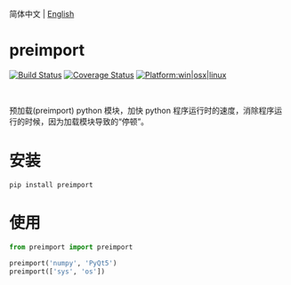 简体中文 | [English](readme.md)

# preimport

[![Build Status](https://travis-ci.com/hustlei/preimport.svg?branch=master)](https://travis-ci.com/hustlei/preimport)
[![Coverage Status](https://coveralls.io/repos/github/hustlei/preimport/badge.svg?branch=master)](https://coveralls.io/github/hustlei/preimport?branch=master)
[![Platform:win|osx|linux](https://hustlei.github.io/assets/badge/platform.svg)](https://travis-ci.com/hustlei/preimport)

<br>

预加载(preimport) python 模块，加快 python 程序运行时的速度，消除程序运行的时候，因为加载模块导致的“停顿”。

# 安装

~~~shell
pip install preimport
~~~

# 使用

~~~python
from preimport import preimport

preimport('numpy', 'PyQt5')
preimport(['sys', 'os'])
~~~